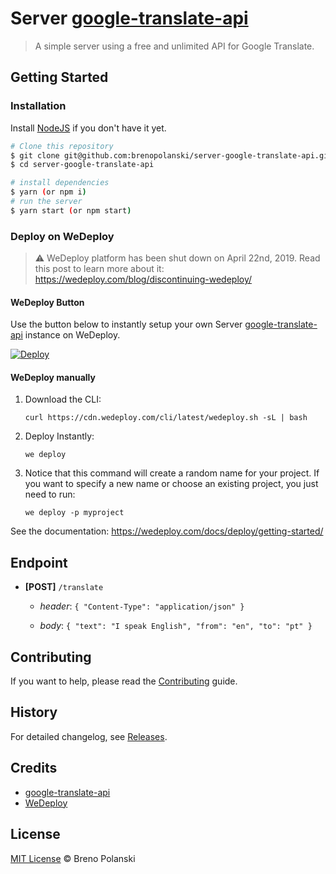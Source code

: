 # Server [google-translate-api](https://github.com/matheuss/google-translate-api)

> A simple server using a free and unlimited API for Google Translate.

## Getting Started

### Installation

Install [NodeJS](http://nodejs.org/) if you don't have it yet.

```bash
# Clone this repository
$ git clone git@github.com:brenopolanski/server-google-translate-api.git
$ cd server-google-translate-api

# install dependencies
$ yarn (or npm i)
# run the server
$ yarn start (or npm start)
```

### Deploy on WeDeploy

> :warning: WeDeploy platform has been shut down on April 22nd, 2019. Read this post to learn more about it: https://wedeploy.com/blog/discontinuing-wedeploy/

#### WeDeploy Button

Use the button below to instantly setup your own Server [google-translate-api](https://github.com/matheuss/google-translate-api) instance on WeDeploy.

[![Deploy](https://cdn.wedeploy.com/images/deploy.svg)](https://console.wedeploy.com/deploy?repo=https://github.com/brenopolanski/server-google-translate-api)

#### WeDeploy manually

1. Download the CLI:

   ```
   curl https://cdn.wedeploy.com/cli/latest/wedeploy.sh -sL | bash
   ```

2. Deploy Instantly:

   ```
   we deploy
   ```

3. Notice that this command will create a random name for your project. If you want to specify a new name or choose an existing project, you just need to run:

   ```
   we deploy -p myproject
   ```

See the documentation: https://wedeploy.com/docs/deploy/getting-started/

## Endpoint

- **[POST]** `/translate`

  - *header*: `{ "Content-Type": "application/json" }`

  - *body*: `{ "text": "I speak English", "from": "en", "to": "pt" }`

## Contributing

If you want to help, please read the [Contributing](https://github.com/brenopolanski/server-google-translate-api/blob/master/CONTRIBUTING.md) guide.

## History

For detailed changelog, see [Releases](https://github.com/brenopolanski/server-google-translate-api/releases).

## Credits

- [google-translate-api](https://github.com/matheuss/google-translate-api)
- [WeDeploy](https://wedeploy.com/)

## License

[MIT License](http://brenopolanski.mit-license.org/) © Breno Polanski
